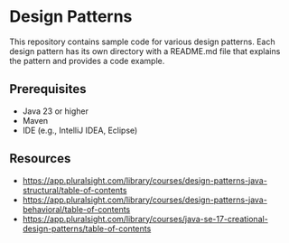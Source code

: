 # Design Patterns

This repository contains sample code for various design patterns. Each design pattern has its own directory with a README.md file that explains the pattern and provides a code example.

## Prerequisites

- Java 23 or higher
- Maven
- IDE (e.g., IntelliJ IDEA, Eclipse)

## Resources

- https://app.pluralsight.com/library/courses/design-patterns-java-structural/table-of-contents
- https://app.pluralsight.com/library/courses/design-patterns-java-behavioral/table-of-contents
- https://app.pluralsight.com/library/courses/java-se-17-creational-design-patterns/table-of-contents

